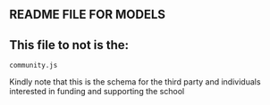 ## README FILE FOR MODELS

## This file to not is the: 
```
community.js
````
Kindly note that this is the schema for the third party and individuals interested in funding and supporting the school
